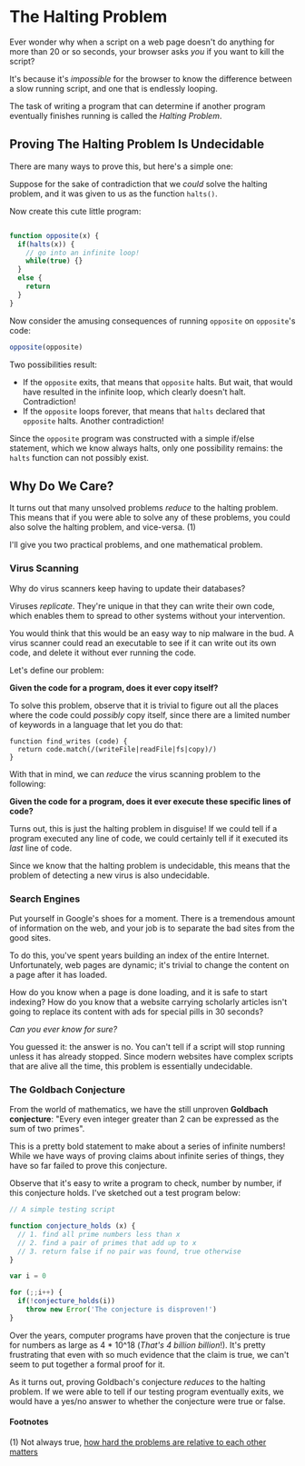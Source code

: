 # The Halting Problem

Ever wonder why when a script on a web page doesn't do anything for more than 20 or so seconds, your browser asks *you* if you want to kill the script?

It's because it's *impossible* for the browser to know the difference between a slow running script, and one that is endlessly looping.

The task of writing a program that can determine if another program eventually finishes running is called the *Halting Problem*.

## Proving The Halting Problem Is Undecidable

There are many ways to prove this, but here's a simple one:

Suppose for the sake of contradiction that we *could* solve the halting problem, and it was given to us as the function `halts()`.

Now create this cute little program:

```javascript

function opposite(x) {
  if(halts(x)) {
    // go into an infinite loop!
    while(true) {}
  }
  else {
    return
  }
}

```

Now consider the amusing consequences of running `opposite` on `opposite`'s code:

```javascript
opposite(opposite)
```

Two possibilities result:

 * If the `opposite` exits, that means that `opposite` halts. But wait, that would have resulted in the infinite loop, which clearly doesn't halt. Contradiction!
 * If the `opposite` loops forever, that means that `halts` declared that `opposite` halts. Another contradiction!

Since the `opposite` program was constructed with a simple if/else statement, which we know always halts, only one possibility remains: the `halts` function can not possibly exist.

## Why Do We Care?

It turns out that many unsolved problems *reduce* to the halting problem. This means that if you were able to solve any of these problems, you could also solve the halting problem, and vice-versa. (1)

I'll give you two practical problems, and one mathematical problem.

### Virus Scanning

Why do virus scanners keep having to update their databases?

Viruses *replicate*. They're unique in that they can write their own code, which enables them to spread to other systems without your intervention.

You would think that this would be an easy way to nip malware in the bud. A virus scanner could read an executable to see if it can write out its own code, and delete it without ever running the code.

Let's define our problem:

**Given the code for a program, does it ever copy itself?**

To solve this problem, observe that it is trivial to figure out all the places where the code could *possibly* copy itself, since there are a limited number of keywords in a language that let you do that:

```
function find_writes (code) {
  return code.match(/(writeFile|readFile|fs|copy)/)
}
```

With that in mind, we can *reduce* the virus scanning problem to the following:

**Given the code for a program, does it ever execute these specific lines of code?**

Turns out, this is just the halting problem in disguise! If we could tell if a program executed any line of code, we could certainly tell if it executed its *last* line of code.

Since we know that the halting problem is undecidable, this means that the problem of detecting a new virus is also undecidable.

### Search Engines

Put yourself in Google's shoes for a moment. There is a tremendous amount of information on the web, and your job is to separate the bad sites from the good sites.

To do this, you've spent years building an index of the entire Internet. Unfortunately, web pages are dynamic; it's trivial to change the content on a page after it has loaded.

How do you know when a page is done loading, and it is safe to start indexing? How do you know that a website carrying scholarly articles isn't going to replace its content with ads for special pills in 30 seconds?

*Can you ever know for sure?*

You guessed it: the answer is no. You can't tell if a script will stop running unless it has already stopped. Since modern websites have complex scripts that are alive all the time, this problem is essentially undecidable.

### The Goldbach Conjecture

From the world of mathematics, we have the still unproven **Goldbach conjecture**: "Every even integer greater than 2 can be expressed as the sum of two primes".

This is a pretty bold statement to make about a series of infinite numbers! While we have ways of proving claims about infinite series of things, they have so far failed to prove this conjecture.

Observe that it's easy to write a program to check, number by number, if this conjecture holds. I've sketched out a test program below:

```javascript
// A simple testing script

function conjecture_holds (x) {
  // 1. find all prime numbers less than x
  // 2. find a pair of primes that add up to x
  // 3. return false if no pair was found, true otherwise
}

var i = 0

for (;;i++) {
  if(!conjecture_holds(i))
    throw new Error('The conjecture is disproven!')
}
```

Over the years, computer programs have proven that the conjecture is true for numbers as large as 4 * 10^18 (*That's 4 billion billion*!). It's pretty frustrating that even with so much evidence that the claim is true, we can't seem to put together a formal proof for it.

As it turns out, proving Goldbach's conjecture *reduces* to the halting problem. If we were able to tell if our testing program eventually exits, we would have a yes/no answer to whether the conjecture were true or false.

#### Footnotes

(1) Not always true, [how hard the problems are relative to each other matters](https://en.wikipedia.org/wiki/Reduction_\(complexity\))
